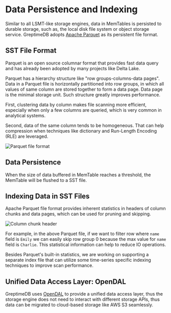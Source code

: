 # Data Persistence and Indexing

Similar to all LSMT-like storage engines, data in MemTables is persisted to durable storage, such as, the local disk file system or object storage service. GreptimeDB adopts [Apache Parquet][1] as its persistent file format.

## SST File Format

Parquet is an open source columnar format that provides fast data query and has already been adopted by many projects like Delta Lake.

Parquet has a hierarchy structure like "row groups-columns-data pages". Data in a Parquet file is horizontally partitioned into row groups, in which all values of same column are stored together to form a data page. Data page is the minimal storage unit. Such structure greatly improves performance.

First, clustering data by column makes file scanning more efficient, especially when only a few columns are queried, which is very common in analytical systems.

Second, data of the same column tends to be homogeneous. That can help compression when techniques like dictionary and Run-Length Encoding (RLE) are leveraged.

![Parquet file format](../../public/parquet-file-format.png)

## Data Persistence

When the size of data buffered in MemTable reaches a threshold, the MemTable will be flushed to a SST file.

## Indexing Data in SST Files

Apache Parquet file format provides inherent statistics in headers of column chunks and data pages, which can be used for pruning and skipping.

![Column chunk header](../../public/column-chunk-header.png)

For example, in the above Parquet file, if we want to filter row where `name` field is `Emily` we can easily skip row group 0 because the max value for `name` field is `Charlie`. This statistical information can help to reduce IO operations.

Besides Parquet's built-in statistics, we are working on supporting a separate index file that can utilize some time-series specific indexing techniques to improve scan performance.

## Unified Data Access Layer: OpenDAL

GreptimeDB uses [OpenDAL][2] to provide a unified data access layer, thus the storage engine does not need to interact with different storage APIs, thus data can be migrated to cloud-based storage like AWS S3 seamlessly.

[1]: <https://parquet.apache.org>
[2]: <https://github.com/datafuselabs/opendal>
